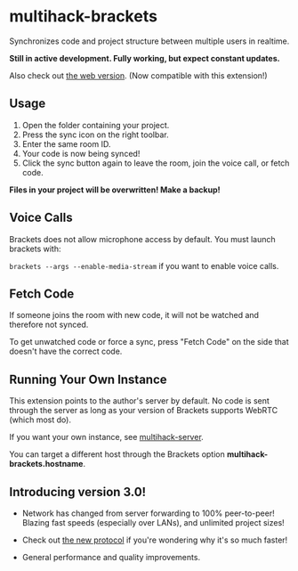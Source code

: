 # multihack-brackets

Synchronizes code and project structure between multiple users in realtime.  

**Still in active development. Fully working, but expect constant updates.**

Also check out [the web version](https://github.com/RationalCoding/multihack-web). (Now compatible with this extension!)

## Usage 
1. Open the folder containing your project.
2. Press the sync icon on the right toolbar.  
3. Enter the same room ID.  
4. Your code is now being synced!  
5. Click the sync button again to leave the room, join the voice call, or fetch code.  

**Files in your project will be overwritten! Make a backup!**  

## Voice Calls

Brackets does not allow microphone access by default. You must launch brackets with:  

`brackets --args --enable-media-stream` if you want to enable voice calls.  

## Fetch Code

If someone joins the room with new code, it will not be watched and therefore not synced.  

To get unwatched code or force a sync, press "Fetch Code" on the side that doesn't have the correct code.

## Running Your Own Instance
This extension points to the author's server by default. No code is sent through the server as long as your version of Brackets supports WebRTC (which most do). 

If you want your own instance, see [multihack-server](https://github.com/RationalCoding/multihack-server).

You can target a different host through the Brackets option **multihack-brackets.hostname**.

## Introducing version 3.0!

- Network has changed from server forwarding to 100% peer-to-peer! Blazing fast speeds (especially over LANs), and unlimited project sizes!

- Check out [the new protocol](https://github.com/RationalCoding/multihack-wire) if you're wondering why it's so much faster!

- General performance and quality improvements.
